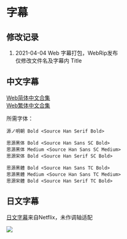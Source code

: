# 字幕

## 修改记录

1. 2021-04-04 Web 字幕打包，WebRip发布  
    仅修改文件名及字幕内 Title

## 中文字幕

[Web简体中文合集](https://github.com/Nekomoekissaten-SUB/Nekomoekissaten-Storage/raw/master/Kemono_Jihen/Kemono_Jihen_Web_CHS.7z)  
[Web繁体中文合集](https://github.com/Nekomoekissaten-SUB/Nekomoekissaten-Storage/raw/master/Kemono_Jihen/Kemono_Jihen_Web_CHT.7z)

所需字体：
```
源ノ明朝 Bold <Source Han Serif Bold>

思源黑体 Bold <Source Han Sans SC Bold>
思源黑体 Medium <Source Han Sans SC Medium>
思源宋体 Bold <Source Han Serif SC Bold>

思源黑體 Bold <Source Han Sans TC Bold>
思源黑體 Medium <Source Han Sans TC Medium>
思源宋體 Bold <Source Han Serif TC Bold>
```

## 日文字幕

[日文字幕](https://github.com/Nekomoekissaten-SUB/Nekomoekissaten-Storage/raw/master/Kemono_Jihen/Kemono_Jihen_Web_JPN.7z)来自Netflix，未作调轴适配

![](https://nekomoe.pages.dev/images/2021-01/Kemono_Jihen.jpg)